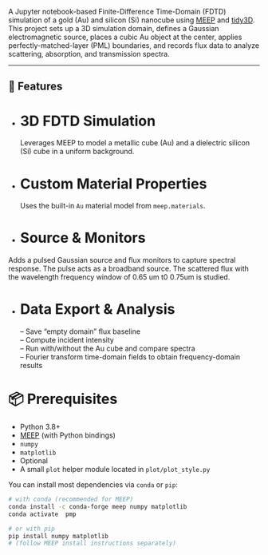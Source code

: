 

A Jupyter notebook-based Finite-Difference Time-Domain (FDTD) simulation of a gold (Au)  and silicon (Si) nanocube using [MEEP](https://meep.readthedocs.io/) and [tidy3D](https://tidy3d.simulation.cloud/learning-center). This project sets up a 3D simulation domain, defines a Gaussian electromagnetic source, places a cubic Au object at the center, applies perfectly-matched-layer (PML) boundaries, and records flux data to analyze scattering, absorption, and transmission spectra.

---

## 🚀 Features

- # 3D FDTD Simulation 
  Leverages MEEP to model a metallic cube (Au) and a dielectric silicon (Si) cube  in a uniform background.

- # Custom Material Properties 
  Uses the built-in `Au` material model from `meep.materials`.

-  # Source & Monitors
  Adds a pulsed Gaussian source and flux monitors to capture spectral response.
  The pulse acts as a broadband source. The scattered flux with the wavelength frequency window of 0.65 um t0 0.75um is studied.

- # Data Export & Analysis  
  – Save “empty domain” flux baseline  
  – Compute incident intensity  
  – Run with/without the Au cube and compare spectra  
  – Fourier transform time-domain fields to obtain frequency-domain results  



# 📦 Prerequisites

- Python 3.8+  
- [MEEP](https://meep.readthedocs.io/) (with Python bindings)  
- `numpy`  
- `matplotlib`
- Optional 
- A small `plot` helper module located in `plot/plot_style.py`  

You can install most dependencies via `conda` or `pip`:

```bash
# with conda (recommended for MEEP)
conda install -c conda-forge meep numpy matplotlib
conda activate  pmp

# or with pip
pip install numpy matplotlib
# (follow MEEP install instructions separately)

